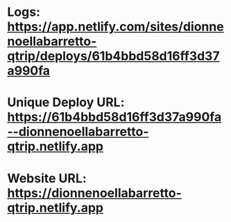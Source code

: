 # Logs: https://app.netlify.com/sites/dionnenoellabarretto-qtrip/deploys/61b4bbd58d16ff3d37a990fa


# Unique Deploy URL: https://61b4bbd58d16ff3d37a990fa--dionnenoellabarretto-qtrip.netlify.app


# Website URL: https://dionnenoellabarretto-qtrip.netlify.app